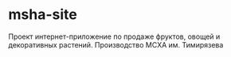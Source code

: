 # msha-site

Проект интернет-приложение по продаже фруктов, овощей и декоративных растений. Производство МСХА им. Тимирязева
